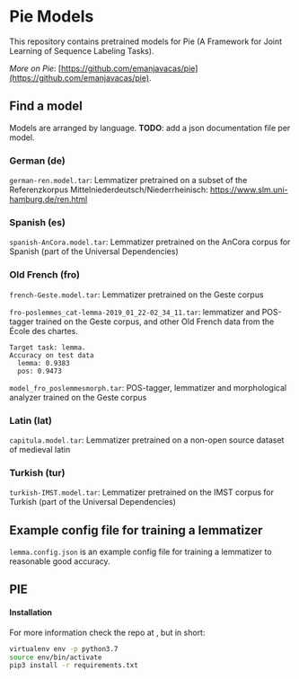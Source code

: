 # Pie Models

This repository contains pretrained models for Pie (A Framework for Joint Learning of Sequence Labeling Tasks).

_More on Pie_: 
[https://github.com/emanjavacas/pie](https://github.com/emanjavacas/pie).

## Find a model

Models are arranged by language. **TODO**: add a json documentation file per model.

### German (de)

`german-ren.model.tar`: Lemmatizer pretrained on a subset of the Referenzkorpus Mittelniederdeutsch/Niederrheinisch: https://www.slm.uni-hamburg.de/ren.html

### Spanish (es)

`spanish-AnCora.model.tar`: Lemmatizer pretrained on the AnCora corpus for Spanish (part of the Universal Dependencies)

### Old French (fro)

`french-Geste.model.tar`: Lemmatizer pretrained on the Geste corpus

`fro-poslemmes_cat-lemma-2019_01_22-02_34_11.tar`: lemmatizer and POS-tagger trained on the Geste corpus, and other Old French data from the École des chartes. 
    
    Target task: lemma. 
    Accuracy on test data
      lemma: 0.9383
      pos: 0.9473

`model_fro_poslemmesmorph.tar`: POS-tagger, lemmatizer and morphological analyzer trained on the Geste corpus

### Latin (lat)

`capitula.model.tar`: Lemmatizer pretrained on a non-open source dataset of medieval latin

### Turkish (tur)

`turkish-IMST.model.tar`: Lemmatizer pretrained on the IMST corpus for Turkish (part of the Universal Dependencies)

## Example config file for training a lemmatizer

`lemma.config.json` is an example config file for training a lemmatizer to reasonable good accuracy.

## PIE

#### Installation

For more information check the repo at [](https://www.github.com/emanjavacas/pie), but in short:

```bash
virtualenv env -p python3.7
source env/bin/activate
pip3 install -r requirements.txt
```
